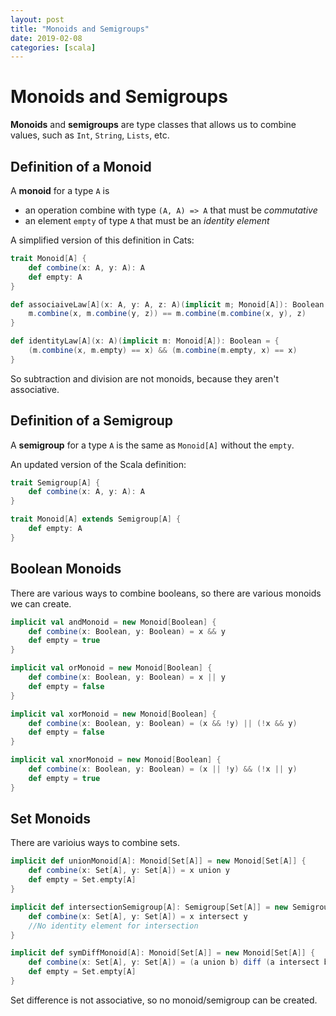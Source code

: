 ```yaml
---
layout: post
title: "Monoids and Semigroups"
date: 2019-02-08
categories: [scala]
---
```


# Monoids and Semigroups

**Monoids** and **semigroups** are type classes that allows us to combine values, such as `Int`, `String`, `Lists`, etc.

## Definition of a Monoid

A **monoid** for a type `A` is

* an operation combine with type `(A, A) => A` that must be *commutative*
* an element `empty` of type `A` that must be an *identity element*

A simplified version of this definition in Cats:

```scala
trait Monoid[A] {
    def combine(x: A, y: A): A
    def empty: A
}
```

```scala
def associaiveLaw[A](x: A, y: A, z: A)(implicit m; Monoid[A]): Boolean = {
    m.combine(x, m.combine(y, z)) == m.combine(m.combine(x, y), z)
}

def identityLaw[A](x: A)(implicit m: Monoid[A]): Boolean = {
    (m.combine(x, m.empty) == x) && (m.combine(m.empty, x) == x)
}
```

So subtraction and division are not monoids, because they aren't associative.

## Definition of a Semigroup

A **semigroup** for a type `A` is the same as `Monoid[A]` without the `empty`.

An updated version of the Scala definition:

```scala
trait Semigroup[A] {
    def combine(x: A, y: A): A
}

trait Monoid[A] extends Semigroup[A] {
    def empty: A
}
```

## Boolean Monoids

There are various ways to combine booleans, so there are various monoids we can create.

```scala
implicit val andMonoid = new Monoid[Boolean] {
    def combine(x: Boolean, y: Boolean) = x && y
    def empty = true
}

implicit val orMonoid = new Monoid[Boolean] {
    def combine(x: Boolean, y: Boolean) = x || y
    def empty = false
}

implicit val xorMonoid = new Monoid[Boolean] {
    def combine(x: Boolean, y: Boolean) = (x && !y) || (!x && y)
    def empty = false
}

implicit val xnorMonoid = new Monoid[Boolean] {
    def combine(x: Boolean, y: Boolean) = (x || !y) && (!x || y)
    def empty = true
}
```

## Set Monoids

There are varioius ways to combine sets.

```scala
implicit def unionMonoid[A]: Monoid[Set[A]] = new Monoid[Set[A]] {
    def combine(x: Set[A], y: Set[A]) = x union y
    def empty = Set.empty[A]
}

implicit def intersectionSemigroup[A]: Semigroup[Set[A]] = new Semigroup[Set[A]] {
    def combine(x: Set[A], y: Set[A]) = x intersect y
    //No identity element for intersection
}

implicit def symDiffMonoid[A]: Monoid[Set[A]] = new Monoid[Set[A]] {
    def combine(x: Set[A], y: Set[A]) = (a union b) diff (a intersect b)
    def empty = Set.empty[A]
}
```

Set difference is not associative, so no monoid/semigroup can be created.

